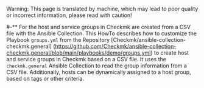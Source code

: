 Warning: This page is translated by machine, which may lead to poor quality or incorrect information, please read with caution!

#-** For the host and service groups in Checkmk are created from a CSV file with the Ansible Collection. This HowTo describes how to customize the Playbook `groups.yml` from the Repository [Checkmk/ansible-collection-checkmk.general] (https://github.com/Checkmk/ansible-collection-checkmk.general/blob/main/playbooks/demo/groups.yml) to create host and service groups in Checkmk based on a CSV file. It uses the `checkmk.general` Ansible Collection to read the group information from a CSV file. Additionally, hosts can be dynamically assigned to a host group, based on tags or other criteria.